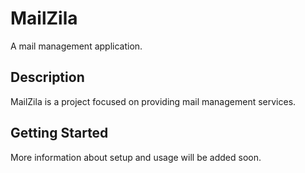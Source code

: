 # MailZila

A mail management application.

## Description

MailZila is a project focused on providing mail management services.

## Getting Started

More information about setup and usage will be added soon. 